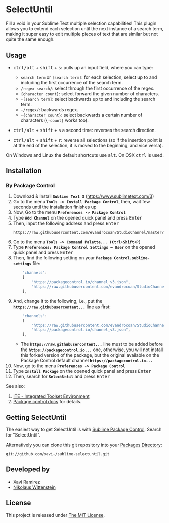 # SelectUntil

Fill a void in your Sublime Text multiple selection capabilities! This plugin allows you to extend each selection until the next instance of a search term, making it super easy to edit multiple pieces of text that are similar but not quite the same enough.

## Usage

- <kbd>ctrl/alt</kbd> + <kbd>shift</kbd> + <kbd>s</kbd>: pulls up an input field, where you can type:

	- `search term` or `[search term]`: for each selection, select up to and including the first occurrence of the search term.
	- `/regex search/`: select through the first occurrence of the regex.
	- `{character count}`: select forward the given number of characters.
	- `-[search term]`: select backwards up to and including the search term.
	- `-/regex/`: backwards regex.
	- `-{character count}`: select backwards a certain number of characters (`{-count}` works too).

- <kbd>ctrl/alt</kbd> + <kbd>shift</kbd> + <kbd>s</kbd> a second time: reverses the search direction.

- <kbd>ctrl/alt</kbd> + <kbd>shift</kbd> + <kbd>r</kbd>: reverse all selections (so if the insertion point is at the end of the selection, it is moved to the beginning, and vice versa).

On Windows and Linux the default shortcuts use <kbd>alt</kbd>.  On OSX <kbd>ctrl</kbd> is used.


## Installation

### By Package Control

1. Download & Install **`Sublime Text 3`** (https://www.sublimetext.com/3)
1. Go to the menu **`Tools -> Install Package Control`**, then,
   wait few seconds until the installation finishes up
1. Now,
   Go to the menu **`Preferences -> Package Control`**
1. Type **`Add Channel`** on the opened quick panel and press <kbd>Enter</kbd>
1. Then,
   input the following address and press <kbd>Enter</kbd>
   ```
   https://raw.githubusercontent.com/evandrocoan/StudioChannel/master/channel.json
   ```
1. Go to the menu **`Tools -> Command Palette...
   (Ctrl+Shift+P)`**
1. Type **`Preferences:
   Package Control Settings – User`** on the opened quick panel and press <kbd>Enter</kbd>
1. Then,
   find the following setting on your **`Package Control.sublime-settings`** file:
   ```js
       "channels":
       [
           "https://packagecontrol.io/channel_v3.json",
           "https://raw.githubusercontent.com/evandrocoan/StudioChannel/master/channel.json",
       ],
   ```
1. And,
   change it to the following, i.e.,
   put the **`https://raw.githubusercontent...`** line as first:
   ```js
       "channels":
       [
           "https://raw.githubusercontent.com/evandrocoan/StudioChannel/master/channel.json",
           "https://packagecontrol.io/channel_v3.json",
       ],
   ```
   * The **`https://raw.githubusercontent...`** line must to be added before the **`https://packagecontrol.io...`** one, otherwise,
     you will not install this forked version of the package,
     but the original available on the Package Control default channel **`https://packagecontrol.io...`**
1. Now,
   go to the menu **`Preferences -> Package Control`**
1. Type **`Install Package`** on the opened quick panel and press <kbd>Enter</kbd>
1. Then,
search for **`SelectUntil`** and press <kbd>Enter</kbd>

See also:
1. [ITE - Integrated Toolset Environment](https://github.com/evandrocoan/ITE)
1. [Package control docs](https://packagecontrol.io/docs/usage) for details.


## Getting SelectUntil

The easiest way to get SelectUntil is with [Sublime Package Control](http://wbond.net/sublime_packages/package_control/installation).  Search for "SelectUntil".

Alternatively you can clone this git repository into your [Packages Directory](http://sublimetext.info/docs/en/basic_concepts.html):

	git://github.com/xavi-/sublime-selectuntil.git

## Developed by

* Xavi Ramirez
* [Nikolaus Wittenstein](https://github.com/adzenith)

## License

This project is released under [The MIT License](http://www.opensource.org/licenses/mit-license.php).
